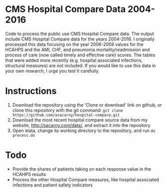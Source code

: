 # CMS Hospital Compare Data 2004-2016
Code to process the public use CMS Hospital Compare data. The output include CMS Hospital Compare data for the years 2004-2016. I originally processed this data focusing on the year 2006-2008 values for the HCAHPS and the AMI, CHF, and pneumonia mortality/readmission and process of care (now called timely and effective care) scores. The tables that were added more recently (e.g. hospital associated infections, structural measures) are not included. If you would like to use this data in your own research, I urge you test it carefully.

# Instructions
1. Download the repository using the 'Clone or download' link on github, or clone this repository with the git command: `git clone https://github.com/asacarny/hospital-compare.git`
1. Download the most recent hospital compare source data from my website, http://sacarny.com/data/, and extract it into the repository
1. Open stata, change its working directory to the repository, and run `do process.do`

# Todo
* Provide the shares of patients taking on each response value in the HCAHPS results
* Process the other Hospital Compare measures, like hospital associated infections and patient safety indicators